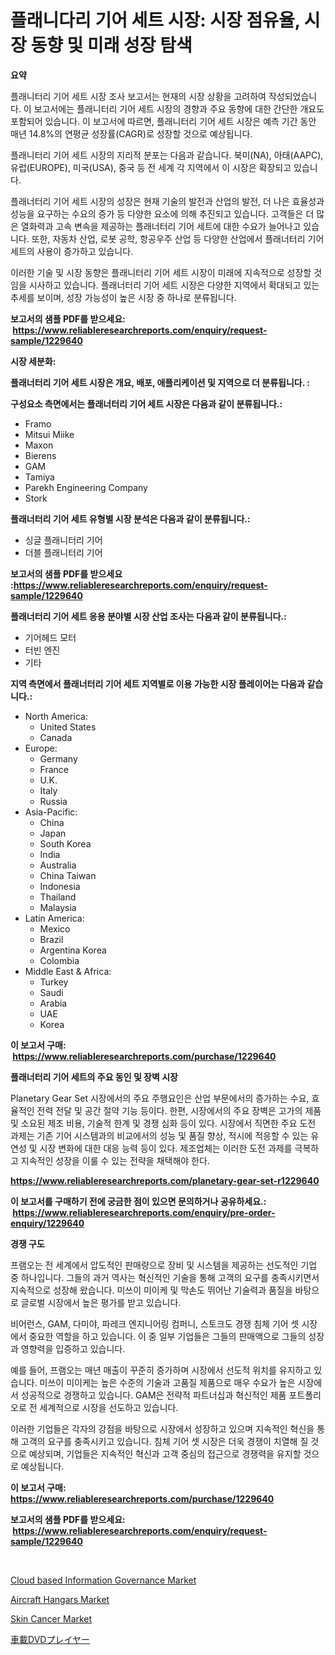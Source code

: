 <p><h1>플래니다리 기어 세트 시장: 시장 점유율, 시장 동향 및 미래 성장 탐색</h1></p><p><strong>요약</strong></p>
<p><p>플래니터리 기어 세트 시장 조사 보고서는 현재의 시장 상황을 고려하여 작성되었습니다. 이 보고서에는 플래니터리 기어 세트 시장의 경향과 주요 동향에 대한 간단한 개요도 포함되어 있습니다. 이 보고서에 따르면, 플래니터리 기어 세트 시장은 예측 기간 동안 매년 14.8%의 연평균 성장률(CAGR)로 성장할 것으로 예상됩니다.</p><p>플래니터리 기어 세트 시장의 지리적 분포는 다음과 같습니다. 북미(NA), 아태(AAPC), 유럽(EUROPE), 미국(USA), 중국 등 전 세계 각 지역에서 이 시장은 확장되고 있습니다.</p><p>플래너터리 기어 세트 시장의 성장은 현재 기술의 발전과 산업의 발전, 더 나은 효율성과 성능을 요구하는 수요의 증가 등 다양한 요소에 의해 추진되고 있습니다. 고객들은 더 많은 열화력과 고속 변속을 제공하는 플래너터리 기어 세트에 대한 수요가 늘어나고 있습니다. 또한, 자동차 산업, 로봇 공학, 항공우주 산업 등 다양한 산업에서 플래너터리 기어 세트의 사용이 증가하고 있습니다.</p><p>이러한 기술 및 시장 동향은 플래니터리 기어 세트 시장이 미래에 지속적으로 성장할 것임을 시사하고 있습니다. 플래너터리 기어 세트 시장은 다양한 지역에서 확대되고 있는 추세를 보이며, 성장 가능성이 높은 시장 중 하나로 분류됩니다.</p></p>
<p><strong>보고서의 샘플 PDF를 받으세요: &nbsp;<a href="https://www.reliableresearchreports.com/enquiry/request-sample/1229640">https://www.reliableresearchreports.com/enquiry/request-sample/1229640</a></strong></p>
<p><strong>시장 세분화:</strong></p>
<p><strong> 플래너터리 기어 세트 시장은 개요, 배포, 애플리케이션 및 지역으로 더 분류됩니다. :</strong></p>
<p><strong>구성요소 측면에서는 플래너터리 기어 세트 시장은 다음과 같이 분류됩니다.:</strong></p>
<p><ul><li>Framo</li><li>Mitsui Miike</li><li>Maxon</li><li>Bierens</li><li>GAM</li><li>Tamiya</li><li>Parekh Engineering Company</li><li>Stork</li></ul></p>
<p><strong> 플래너터리 기어 세트 유형별 시장 분석은 다음과 같이 분류됩니다.:</strong></p>
<p><ul><li>싱글 플래니터리 기어</li><li>더블 플래니터리 기어</li></ul></p>
<p><strong>보고서의 샘플 PDF를 받으세요 :<a href="https://www.reliableresearchreports.com/enquiry/request-sample/1229640">https://www.reliableresearchreports.com/enquiry/request-sample/1229640</a></strong></p>
<p><strong> 플래너터리 기어 세트 응용 분야별 시장 산업 조사는 다음과 같이 분류됩니다.:</strong></p>
<p><ul><li>기어헤드 모터</li><li>터빈 엔진</li><li>기타</li></ul></p>
<p><strong>지역 측면에서 플래너터리 기어 세트 지역별로 이용 가능한 시장 플레이어는 다음과 같습니다.:</strong></p>
<p><ul>
    <li>
        North America:
        <ul>
            <li>United States</li>
            <li>Canada</li>
        </ul>
    </li>
    <li>
        Europe:
        <ul>
            <li>Germany</li>
            <li>France</li>
            <li>U.K.</li>
            <li>Italy</li>
            <li>Russia</li>
        </ul>
    </li>
    <li>
        Asia-Pacific:
        <ul>
            <li>China</li>
            <li>Japan</li>
            <li>South Korea</li>
            <li>India</li>
            <li>Australia</li>
            <li>China Taiwan</li>
            <li>Indonesia</li>
            <li>Thailand</li>
            <li>Malaysia</li>
        </ul>
    </li>
    <li>
        Latin America:
        <ul>
            <li>Mexico</li>
            <li>Brazil</li>
            <li>Argentina Korea</li>
            <li>Colombia</li>
        </ul>
    </li>
    <li>
        Middle East & Africa:
        <ul>
            <li>Turkey</li>
            <li>Saudi</li>
            <li>Arabia</li>
            <li>UAE</li>
            <li>Korea</li>
        </ul>
    </li>
    </ul></p>
<p><strong>이 보고서 구매: &nbsp;<a href="https://www.reliableresearchreports.com/purchase/1229640">https://www.reliableresearchreports.com/purchase/1229640</a></strong></p>
<p><strong>플래너터리 기어 세트의 주요 동인 및 장벽 시장</strong></p>
<p><p>Planetary Gear Set 시장에서의 주요 주행요인은 산업 부문에서의 증가하는 수요, 효율적인 전력 전달 및 공간 절약 기능 등이다. 한편, 시장에서의 주요 장벽은 고가의 제품 및 소요된 제조 비용, 기술적 한계 및 경쟁 심화 등이 있다. 시장에서 직면한 주요 도전 과제는 기존 기어 시스템과의 비교에서의 성능 및 품질 향상, 적시에 적응할 수 있는 유연성 및 시장 변화에 대한 대응 능력 등이 있다. 제조업체는 이러한 도전 과제를 극복하고 지속적인 성장을 이룰 수 있는 전략을 채택해야 한다.</p></p>
<p><strong><a href="https://www.reliableresearchreports.com/planetary-gear-set-r1229640">https://www.reliableresearchreports.com/planetary-gear-set-r1229640</a></strong></p>
<p><strong>이 보고서를 구매하기 전에 궁금한 점이 있으면 문의하거나 공유하세요.: &nbsp;<a href="https://www.reliableresearchreports.com/enquiry/pre-order-enquiry/1229640">https://www.reliableresearchreports.com/enquiry/pre-order-enquiry/1229640</a></strong></p>
<p><strong>경쟁 구도</strong></p>
<p><p>프램오는 전 세계에서 압도적인 판매량으로 장비 및 시스템을 제공하는 선도적인 기업 중 하나입니다. 그들의 과거 역사는 혁신적인 기술을 통해 고객의 요구를 충족시키면서 지속적으로 성장해 왔습니다. 미쓰이 미이케 및 막손도 뛰어난 기술력과 품질을 바탕으로 글로벌 시장에서 높은 평가를 받고 있습니다.</p><p>비어런스, GAM, 다미야, 파레크 엔지니어링 컴퍼니, 스토크도 경쟁 침체 기어 셋 시장에서 중요한 역할을 하고 있습니다. 이 중 일부 기업들은 그들의 판매액으로 그들의 성장과 영향력을 입증하고 있습니다.</p><p>예를 들어, 프램오는 매년 매출이 꾸준히 증가하며 시장에서 선도적 위치를 유지하고 있습니다. 미쓰이 미이케는 높은 수준의 기술과 고품질 제품으로 매우 수요가 높은 시장에서 성공적으로 경쟁하고 있습니다. GAM은 전략적 파트너십과 혁신적인 제품 포트폴리오로 전 세계적으로 시장을 선도하고 있습니다.</p><p>이러한 기업들은 각자의 강점을 바탕으로 시장에서 성장하고 있으며 지속적인 혁신을 통해 고객의 요구를 충족시키고 있습니다. 침체 기어 셋 시장은 더욱 경쟁이 치열해 질 것으로 예상되며, 기업들은 지속적인 혁신과 고객 중심의 접근으로 경쟁력을 유지할 것으로 예상됩니다.</p></p>
<p><strong>이 보고서 구매: &nbsp; <a href="https://www.reliableresearchreports.com/purchase/1229640">https://www.reliableresearchreports.com/purchase/1229640</a></strong></p>
<p><strong>보고서의 샘플 PDF를 받으세요: &nbsp;<a href="https://www.reliableresearchreports.com/enquiry/request-sample/1229640">https://www.reliableresearchreports.com/enquiry/request-sample/1229640</a></strong><strong></strong></p>
<p>&nbsp;</p>
<p><p><a href="https://www.linkedin.com/pulse/cloud-based-information-governance-market-size-trends-complete-c9l0e?trackingId=VTBP2Ep3P1VicL72c6ygpg%3D%3D">Cloud based Information Governance Market</a></p><p><a href="https://github.com/okotobwrhuteie/Market-Research-Report-List-2/blob/main/aircraft-hangars-market.md">Aircraft Hangars Market</a></p><p><a href="https://www.linkedin.com/pulse/skin-cancer-market-report-reveals-latest-trends-growth-opportunities-fkale?trackingId=SZvcdkLYI8pRmNFeZ0OPXA%3D%3D">Skin Cancer Market</a></p><p><a href="https://github.com/SarahFahey88/Market-Research-Report-List-1/blob/main/894358531963.md">車載DVDプレイヤー</a></p></p>